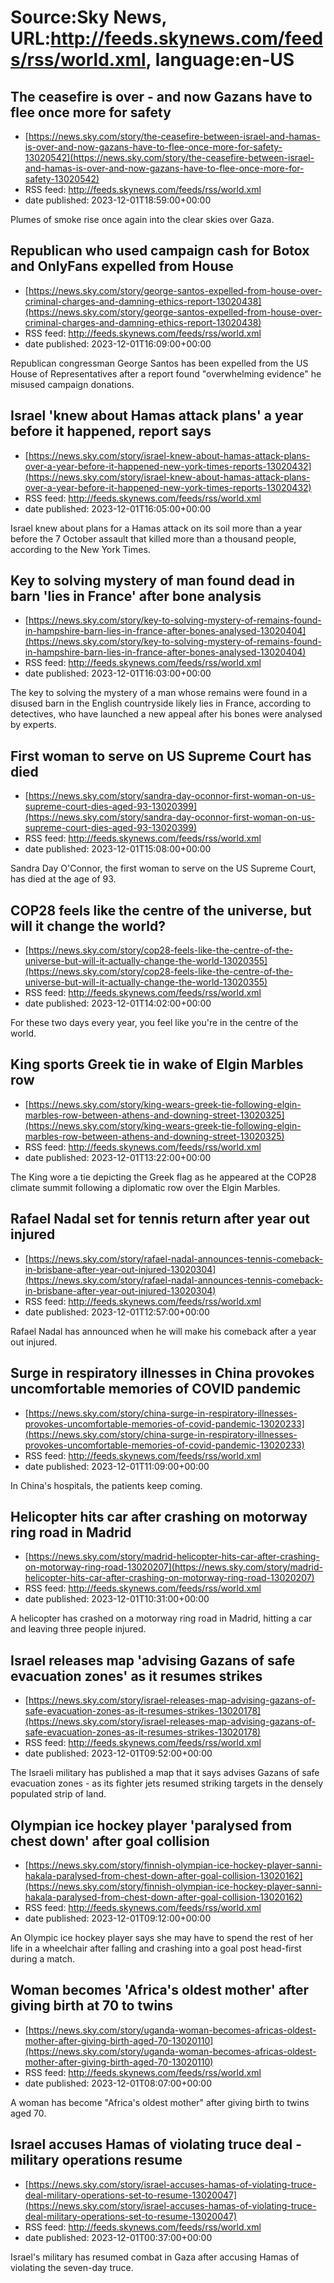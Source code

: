 # Source:Sky News, URL:http://feeds.skynews.com/feeds/rss/world.xml, language:en-US

## The ceasefire is over - and now Gazans have to flee once more for safety
 - [https://news.sky.com/story/the-ceasefire-between-israel-and-hamas-is-over-and-now-gazans-have-to-flee-once-more-for-safety-13020542](https://news.sky.com/story/the-ceasefire-between-israel-and-hamas-is-over-and-now-gazans-have-to-flee-once-more-for-safety-13020542)
 - RSS feed: http://feeds.skynews.com/feeds/rss/world.xml
 - date published: 2023-12-01T18:59:00+00:00

Plumes of smoke rise once again into the clear skies over Gaza. &#160;

## Republican who used campaign cash for Botox and OnlyFans expelled from House
 - [https://news.sky.com/story/george-santos-expelled-from-house-over-criminal-charges-and-damning-ethics-report-13020438](https://news.sky.com/story/george-santos-expelled-from-house-over-criminal-charges-and-damning-ethics-report-13020438)
 - RSS feed: http://feeds.skynews.com/feeds/rss/world.xml
 - date published: 2023-12-01T16:09:00+00:00

Republican congressman George Santos has been expelled from the US House of Representatives after a report found "overwhelming evidence" he misused campaign donations.

## Israel 'knew about Hamas attack plans' a year before it happened, report says
 - [https://news.sky.com/story/israel-knew-about-hamas-attack-plans-over-a-year-before-it-happened-new-york-times-reports-13020432](https://news.sky.com/story/israel-knew-about-hamas-attack-plans-over-a-year-before-it-happened-new-york-times-reports-13020432)
 - RSS feed: http://feeds.skynews.com/feeds/rss/world.xml
 - date published: 2023-12-01T16:05:00+00:00

Israel knew about plans for a Hamas attack on its soil more than a year before the 7 October assault that killed more than a thousand people, according to the New York Times.

## Key to solving mystery of man found dead in barn 'lies in France' after bone analysis
 - [https://news.sky.com/story/key-to-solving-mystery-of-remains-found-in-hampshire-barn-lies-in-france-after-bones-analysed-13020404](https://news.sky.com/story/key-to-solving-mystery-of-remains-found-in-hampshire-barn-lies-in-france-after-bones-analysed-13020404)
 - RSS feed: http://feeds.skynews.com/feeds/rss/world.xml
 - date published: 2023-12-01T16:03:00+00:00

The key to solving the mystery of a man whose remains were found in a disused barn in the English countryside likely lies in France, according to detectives, who have launched a new appeal after his bones were analysed by experts.

## First woman to serve on US Supreme Court has died
 - [https://news.sky.com/story/sandra-day-oconnor-first-woman-on-us-supreme-court-dies-aged-93-13020399](https://news.sky.com/story/sandra-day-oconnor-first-woman-on-us-supreme-court-dies-aged-93-13020399)
 - RSS feed: http://feeds.skynews.com/feeds/rss/world.xml
 - date published: 2023-12-01T15:08:00+00:00

Sandra Day O'Connor, the first woman to serve on the US Supreme Court, has died at the age of 93.

## COP28 feels like the centre of the universe, but will it change the world?
 - [https://news.sky.com/story/cop28-feels-like-the-centre-of-the-universe-but-will-it-actually-change-the-world-13020355](https://news.sky.com/story/cop28-feels-like-the-centre-of-the-universe-but-will-it-actually-change-the-world-13020355)
 - RSS feed: http://feeds.skynews.com/feeds/rss/world.xml
 - date published: 2023-12-01T14:02:00+00:00

For these two days every year, you feel like you're in the centre of the world.

## King sports Greek tie in wake of Elgin Marbles row
 - [https://news.sky.com/story/king-wears-greek-tie-following-elgin-marbles-row-between-athens-and-downing-street-13020325](https://news.sky.com/story/king-wears-greek-tie-following-elgin-marbles-row-between-athens-and-downing-street-13020325)
 - RSS feed: http://feeds.skynews.com/feeds/rss/world.xml
 - date published: 2023-12-01T13:22:00+00:00

The King wore a tie depicting the Greek flag as he appeared at the COP28 climate summit following a diplomatic row over the Elgin Marbles.

## Rafael Nadal set for tennis return after year out injured
 - [https://news.sky.com/story/rafael-nadal-announces-tennis-comeback-in-brisbane-after-year-out-injured-13020304](https://news.sky.com/story/rafael-nadal-announces-tennis-comeback-in-brisbane-after-year-out-injured-13020304)
 - RSS feed: http://feeds.skynews.com/feeds/rss/world.xml
 - date published: 2023-12-01T12:57:00+00:00

Rafael Nadal has announced when he will make his comeback after a year out injured.

## Surge in respiratory illnesses in China provokes uncomfortable memories of COVID pandemic
 - [https://news.sky.com/story/china-surge-in-respiratory-illnesses-provokes-uncomfortable-memories-of-covid-pandemic-13020233](https://news.sky.com/story/china-surge-in-respiratory-illnesses-provokes-uncomfortable-memories-of-covid-pandemic-13020233)
 - RSS feed: http://feeds.skynews.com/feeds/rss/world.xml
 - date published: 2023-12-01T11:09:00+00:00

In China's hospitals, the patients keep coming.

## Helicopter hits car after crashing on motorway ring road in Madrid
 - [https://news.sky.com/story/madrid-helicopter-hits-car-after-crashing-on-motorway-ring-road-13020207](https://news.sky.com/story/madrid-helicopter-hits-car-after-crashing-on-motorway-ring-road-13020207)
 - RSS feed: http://feeds.skynews.com/feeds/rss/world.xml
 - date published: 2023-12-01T10:31:00+00:00

A helicopter has crashed on a motorway ring road in Madrid, hitting a car and leaving three people injured.

## Israel releases map 'advising Gazans of safe evacuation zones' as it resumes strikes
 - [https://news.sky.com/story/israel-releases-map-advising-gazans-of-safe-evacuation-zones-as-it-resumes-strikes-13020178](https://news.sky.com/story/israel-releases-map-advising-gazans-of-safe-evacuation-zones-as-it-resumes-strikes-13020178)
 - RSS feed: http://feeds.skynews.com/feeds/rss/world.xml
 - date published: 2023-12-01T09:52:00+00:00

The Israeli military has published a map that it says advises Gazans of safe evacuation zones - as its fighter jets resumed striking targets in the densely populated strip of land.

## Olympian ice hockey player 'paralysed from chest down' after goal collision
 - [https://news.sky.com/story/finnish-olympian-ice-hockey-player-sanni-hakala-paralysed-from-chest-down-after-goal-collision-13020162](https://news.sky.com/story/finnish-olympian-ice-hockey-player-sanni-hakala-paralysed-from-chest-down-after-goal-collision-13020162)
 - RSS feed: http://feeds.skynews.com/feeds/rss/world.xml
 - date published: 2023-12-01T09:12:00+00:00

An Olympic ice hockey player says she may have to spend the rest of her life in a wheelchair after falling and crashing into a goal post head-first during a match.

## Woman becomes 'Africa's oldest mother' after giving birth at 70 to twins
 - [https://news.sky.com/story/uganda-woman-becomes-africas-oldest-mother-after-giving-birth-aged-70-13020110](https://news.sky.com/story/uganda-woman-becomes-africas-oldest-mother-after-giving-birth-aged-70-13020110)
 - RSS feed: http://feeds.skynews.com/feeds/rss/world.xml
 - date published: 2023-12-01T08:07:00+00:00

A woman has become "Africa's oldest mother" after giving birth to twins aged 70.

## Israel accuses Hamas of violating truce deal - military operations resume
 - [https://news.sky.com/story/israel-accuses-hamas-of-violating-truce-deal-military-operations-set-to-resume-13020047](https://news.sky.com/story/israel-accuses-hamas-of-violating-truce-deal-military-operations-set-to-resume-13020047)
 - RSS feed: http://feeds.skynews.com/feeds/rss/world.xml
 - date published: 2023-12-01T00:37:00+00:00

Israel's military has resumed combat in Gaza after accusing Hamas of violating the seven-day truce.

